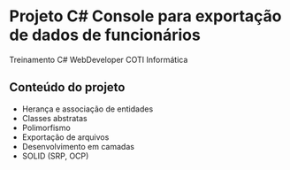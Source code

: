 # Projeto C# Console para exportação de dados de funcionários
Treinamento C# WebDeveloper COTI Informática

## Conteúdo do projeto
* Herança e associação de entidades
* Classes abstratas
* Polimorfismo
* Exportação de arquivos
* Desenvolvimento em camadas
* SOLID (SRP, OCP)


